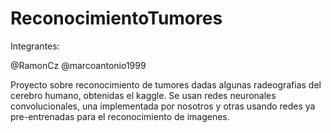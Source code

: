 # ReconocimientoTumores

Integrantes:

@RamonCz @marcoantonio1999


Proyecto sobre reconocimiento de tumores dadas algunas  radeografias del cerebro humano, obtenidas el kaggle. 
Se usan redes neuronales convolucionales, una implementada por nosotros y otras usando redes ya pre-entrenadas para el reconocimiento de imagenes.

